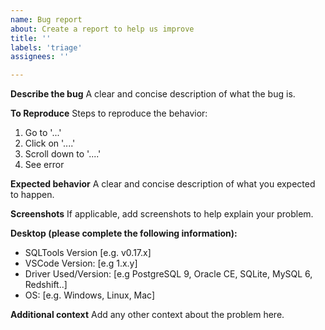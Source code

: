 ```yaml
---
name: Bug report
about: Create a report to help us improve
title: ''
labels: 'triage'
assignees: ''

---
```


**Describe the bug**
A clear and concise description of what the bug is.

**To Reproduce**
Steps to reproduce the behavior:
1. Go to '...'
2. Click on '....'
3. Scroll down to '....'
4. See error

**Expected behavior**
A clear and concise description of what you expected to happen.

**Screenshots**
If applicable, add screenshots to help explain your problem.

**Desktop (please complete the following information):**
 - SQLTools Version [e.g. v0.17.x]
 - VSCode Version: [e.g 1.x.y]
 - Driver Used/Version: [e.g PostgreSQL 9, Oracle CE, SQLite, MySQL 6, Redshift..]
 - OS: [e.g. Windows, Linux, Mac]

**Additional context**
Add any other context about the problem here.
